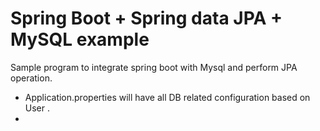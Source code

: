 # Spring Boot + Spring data JPA + MySQL example

Sample program to integrate spring boot with Mysql and perform JPA operation.

* Application.properties will have all DB related configuration based on User .
* 
